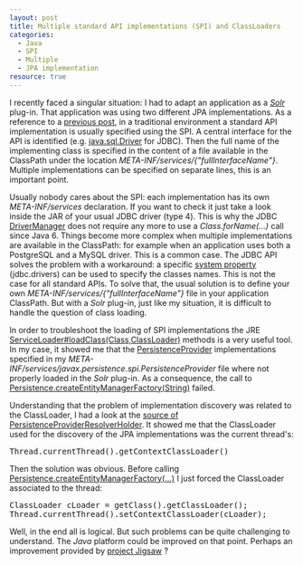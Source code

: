 ```yaml
--- 
layout: post 
title: Multiple standard API implementations (SPI) and ClassLoaders
categories:
  - Java
  - SPI
  - Multiple
  - JPA implementation
resource: true
---
```

<p>
I recently faced a singular situation: I had to adapt an application as a <a href="http://lucene.apache.org/solr/"><em>Solr</em></a> plug-in. That application was using two different JPA implementations. As a reference to a <a href="http://bdulac.github.io/note/spi">previous post</a>, in a traditional environment a standard API implementation is usually specified using the SPI. A central interface for the API is identified (e.g. <a href="http://docs.oracle.com/javase/7/docs/api/java/sql/Driver.html">java.sql.Driver</a> for JDBC). Then the full name of the implementing class is specified in the content of a file available in the ClassPath under the location <em>META-INF/services/{"fullInterfaceName"}</em>. Multiple implementations can be specified on separate lines, this is an important point.
<p>
Usually nobody cares about the SPI: each implementation has its own <em>META-INF/services</em> declaration. If you want to check it just take a look inside the JAR of your usual JDBC driver (type 4). This is why the JDBC <a href="http://docs.oracle.com/javase/7/docs/api/java/sql/DriverManager.html">DriverManager</a> does not require any more to use a <em>Class.forName(...)</em> call since Java 6. Things become more complex when multiple implementations are available in the ClassPath: for example when an application uses both a PostgreSQL and a MySQL driver. This is a common case. The JDBC API solves the problem with a workaround: a specific <a href="http://docs.oracle.com/javase/tutorial/essential/environment/sysprop.html">system property</a> (jdbc.drivers) can be used to specify the classes names. This is not the case for all standard APIs. To solve that, the usual solution is to define your own <em>META-INF/services/{"fullInterfaceName"}</em> file in your application ClassPath. But with a <em>Solr</em> plug-in, just like my situation, it is difficult to handle the question of class loading.
</p>
<p>
In order to troubleshoot the loading of SPI implementations the JRE <a href="http://docs.oracle.com/javase/6/docs/api/java/util/ServiceLoader.html#load(java.lang.Class, java.lang.ClassLoader)">ServiceLoader#loadClass(Class,ClassLoader)</a> methods is a very useful tool. In my case, it showed me that the <a href="http://docs.oracle.com/javaee/6/api/javax/persistence/spi/PersistenceProvider.html">PersistenceProvider</a> implementations specified in my <em>META-INF/services/javax.persistence.spi.PersistenceProvider</em> file where not properly loaded in the <em>Solr</em> plug-in. As a consequence, the call to <a href="https://docs.oracle.com/javaee/6/api/javax/persistence/Persistence.html#createEntityManagerFactory(java.lang.String)">Persistence.createEntityManagerFactory(String)</a> failed.
</p>
<p>
Understanding that the problem of implementation discovery was related to the ClassLoader, I had a look at the <a href="https://github.com/eclipse/javax.persistence/blob/master/src/javax/persistence/spi/PersistenceProviderResolverHolder.java">source of PersistenceProviderResolverHolder</a>. It showed me that the ClassLoader used for the discovery of the JPA implementations was the current thread's:
<pre>
Thread.currentThread().getContextClassLoader()</pre>
<p>
Then the solution was obvious. Before calling <a href="https://docs.oracle.com/javaee/6/api/javax/persistence/Persistence.html#createEntityManagerFactory(java.lang.String)">Persistence.createEntityManagerFactory(...)</a> I just forced the ClassLoader associated to the thread:
</p>
<pre>ClassLoader cLoader = getClass().getClassLoader();
Thread.currentThread().setContextClassLoader(cLoader);</pre>
<p>
Well, in the end all is logical. But such problems can be quite challenging to understand. The <em>Java</em> platform could be improved on that point. Perhaps an improvement provided by <a href="http://openjdk.java.net/projects/jigsaw/">project Jigsaw</a> ? 
</p>